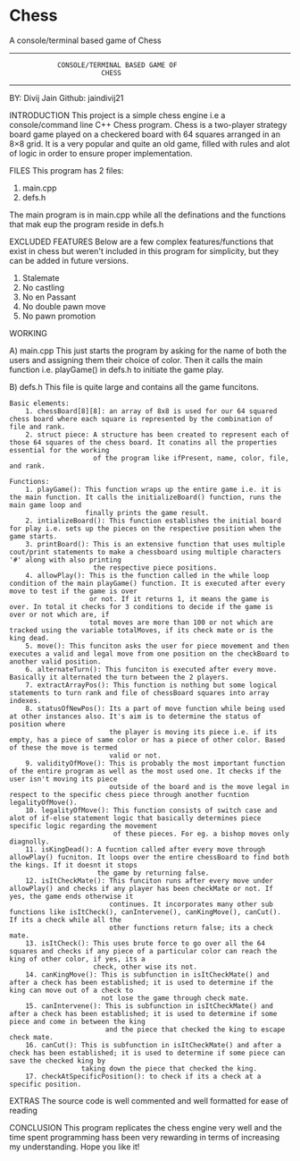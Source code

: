 # Chess
A console/terminal based game of Chess

-------------------------------------------------------------
                CONSOLE/TERMINAL BASED GAME OF
                           CHESS
-------------------------------------------------------------

BY:
Divij Jain
Github: jaindivij21

INTRODUCTION
This project is a simple chess engine i.e a console/command line C++ Chess program.
Chess is a two-player strategy board game played on a checkered board with 64 squares arranged in an 8×8 grid. It is a very popular and quite an old game,
filled with rules and alot of logic in order to ensure proper implementation.

FILES
This program has 2 files:
1) main.cpp
2) defs.h

The main program is in main.cpp while all the definations and the functions that mak eup the program reside in defs.h

EXCLUDED FEATURES
Below are a few complex features/functions that exist in chess but weren't included in this program for simplicity, but they can be added in future versions.

1) Stalemate
2) No castling
3) No en Passant
4) No double pawn move
5) No pawn promotion

WORKING

A) main.cpp
    This just starts the program by asking for the name of both the users and assigning them their choice of color. Then it calls the main function i.e. playGame() in defs.h
to initiate the game play.

B) defs.h
    This file is quite large and contains all the game funcitons.

    Basic elements:
        1. chessBoard[8][8]: an array of 8x8 is used for our 64 squared chess board where each square is represented by the combination of file and rank.
        2. struct piece: A structure has been created to represent each of those 64 squares of the chess board. It conatins all the properties essential for the working
                         of the program like ifPresent, name, color, file, and rank.

    Functions:
        1. playGame(): This function wraps up the entire game i.e. it is the main function. It calls the initializeBoard() function, runs the main game loop and
                       finally prints the game result.
        2. intializeBoard(): This function establishes the initial board for play i.e. sets up the pieces on the respective position when the game starts.
        3. printBoard(): This is an extensive function that uses multiple cout/print statements to make a chessboard using multiple characters '#' along with also printing
                         the respective piece positions.
        4. allowPlay(): This is the function called in the while loop condition of the main playGame() function. It is executed after every move to test if the game is over
                        or not. If it returns 1, it means the game is over. In total it checks for 3 conditions to decide if the game is over or not which are, if
                        total moves are more than 100 or not which are tracked using the variable totalMoves, if its check mate or is the king dead.
        5. move(): This funciton asks the user for piece movement and then executes a valid and legal move from one position on the checkBoard to another valid position.
        6. alternateTurn(): This funciton is executed after every move. Basically it alternated the turn between the 2 players.
        7. extractArrayPos(): This function is nothing but some logical statements to turn rank and file of chessBoard squares into array indexes.
        8. statusOfNewPos(): Its a part of move function while being used at other instances also. It's aim is to determine the status of position where
                             the player is moving its piece i.e. if its empty, has a piece of same color or has a piece of other color. Based of these the move is termed
                             valid or not.
        9. validityOfMove(): This is probably the most important function of the entire program as well as the most used one. It checks if the user isn't moving its piece
                             outside of the board and is the move legal in respect to the specific chess piece through another fucntion legalityOfMove().
        10. legalityOfMove(): This function consists of switch case and alot of if-else statement logic that basically determines piece specific logic regarding the movement
                              of these pieces. For eg. a bishop moves only diagnolly.
        11. isKingDead(): A fucntion called after every move through allowPlay() fucniton. It loops over the entire chessBoard to find both the kings. If it doesnt it stops
                          the game by returning false.
        12. isItCheckMate(): This funciton runs after every move under allowPlay() and checks if any player has been checkMate or not. If yes, the game ends otherwise it
                             continues. It incorporates many other sub functions like isItCheck(), canIntervene(), canKingMove(), canCut(). If its a check while all the
                             other functions return false; its a check mate.
        13. isItCheck(): This uses brute force to go over all the 64 squares and checks if any piece of a particular color can reach the king of other color, if yes, its a
                         check, other wise its not.
        14. canKingMove(): This is subfunction in isItCheckMate() and after a check has been established; it is used to determine if the king can move out of a check to
                           not lose the game through check mate.
        15. canIntervene(): This is subfunction in isItCheckMate() and after a check has been established; it is used to determine if some piece and come in between the king
                            and the piece that checked the king to escape check mate.
        16. canCut(): This is subfunction in isItCheckMate() and after a check has been established; it is used to determine if some piece can save the checked king by
                      taking down the piece that checked the king.
        17. checkAtSpecificPosition(): to check if its a check at a specific position.

EXTRAS
The source code is well commented and well formatted for ease of reading

CONCLUSION
This program replicates the chess engine very well and the time spent programming hass been very rewarding in terms of increasing my understanding. Hope you like it!
